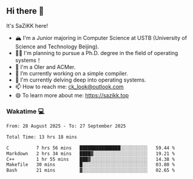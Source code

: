 ## Hi there 👋

It's SaZiKK here!

- 🏔️ I'm a Junior majoring in Computer Science  at USTB (University of Science and Technology Beijing).
- 🧑‍🎓 I'm planning to pursue a Ph.D. degree in the field of operating systems！
- 🚀 I'm a OIer and ACMer.
- 🔭 I’m currently working on a simple compiler.
- 🌱 I'm currently delving deep into operating systems.
- 📫 How to reach me: ck_look@outlook.com
- 😄 To learn more about me: https://sazikk.top

  
<!--
**SaZiKK/SaZiKK** is a ✨ _special_ ✨ repository because its `README.md` (this file) appears on your GitHub profile.

Here are some ideas to get you started:

- 🔭 I’m currently working on ...
- 🌱 I’m currently learning ...
- 👯 I’m looking to collaborate on ...
- 🤔 I’m looking for help with ...
- 💬 Ask me about ...
- 📫 How to reach me: ...
- 😄 Pronouns: ...
- ⚡ Fun fact: ...
-->

### Wakatime 💻

<!--START_SECTION:waka-->

```txt
From: 28 August 2025 - To: 27 September 2025

Total Time: 13 hrs 18 mins

C          7 hrs 56 mins   ███████████████░░░░░░░░░░   59.44 %
Markdown   2 hrs 34 mins   ████▓░░░░░░░░░░░░░░░░░░░░   19.21 %
C++        1 hr 55 mins    ███▓░░░░░░░░░░░░░░░░░░░░░   14.38 %
Makefile   30 mins         █░░░░░░░░░░░░░░░░░░░░░░░░   03.80 %
Bash       21 mins         ▓░░░░░░░░░░░░░░░░░░░░░░░░   02.65 %
```

<!--END_SECTION:waka-->
